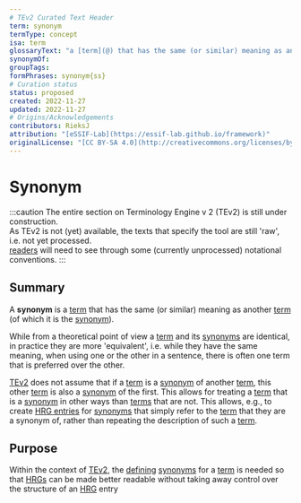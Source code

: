 ```yaml
---
# TEv2 Curated Text Header
term: synonym
termType: concept
isa: term
glossaryText: "a [term](@) that has the same (or similar) meaning as another [term](@)."
synonymOf:
groupTags:
formPhrases: synonym{ss}
# Curation status
status: proposed
created: 2022-11-27
updated: 2022-11-27
# Origins/Acknowledgements
contributors: RieksJ
attribution: "[eSSIF-Lab](https://essif-lab.github.io/framework)"
originalLicense: "[CC BY-SA 4.0](http://creativecommons.org/licenses/by-sa/4.0/?ref=chooser-v1)"
---
```


# Synonym

:::caution
The entire section on Terminology Engine v 2 (TEv2) is still under construction.<br/>
As TEv2 is not (yet) available, the texts that specify the tool are still 'raw', i.e. not yet processed.<br/>[readers](@) will need to see through some (currently unprocessed) notational conventions.
:::

## Summary
A **synonym** is a [term](@) that has the same (or similar) meaning as another [term](@) (of which it is the [synonym](@)).

While from a theoretical point of view a [term](@) and its [synonyms](@) are identical, in practice they are more 'equivalent', i.e. while they have the same meaning, when using one or the other in a sentence, there is often one term that is preferred over the other.

[TEv2](@) does not assume that if a [term](@) is a [synonym](@) of another [term](@), this other [term](@) is also a [synonym](@) of the first. This allows for treating a [term](@) that is a [synonym](@) in other ways than [terms](@) that are not. This allows, e.g., to create [HRG entries](@) for [synonyms](@) that simply refer to the [term](@) that they are a synonym of, rather than repeating the description of such a [term](@).

## Purpose
Within the context of [TEv2](@), the [defining](@) [synonyms](@) for a [term](@) is needed so that [HRGs](@) can be made better readable without taking away control over the structure of an [HRG](@) entry
